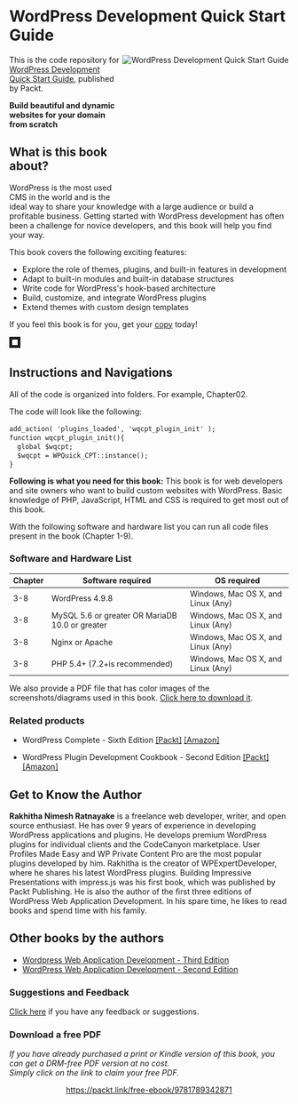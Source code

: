


# WordPress Development Quick Start Guide

<a href="https://www.packtpub.com/application-development/wordpress-development-quick-start-guide?utm_source=github&utm_medium=repository&utm_campaign=9781789342871"><img src="https://dz13w8afd47il.cloudfront.net/sites/default/files/imagecache/ppv4_main_book_cover/B11252_New_cover.png" alt="WordPress Development Quick Start Guide" height="256px" align="right"></a>

This is the code repository for [WordPress Development Quick Start Guide](https://www.packtpub.com/application-development/wordpress-development-quick-start-guide?utm_source=github&utm_medium=repository&utm_campaign=9781789342871), published by Packt.

**Build beautiful and dynamic websites for your domain from scratch**

## What is this book about?
WordPress is the most used CMS in the world and is the ideal way to share your knowledge with a large audience or build a profitable business. Getting started with WordPress development has often been a challenge for novice developers, and this book will help you find your way.

This book covers the following exciting features: 
* Explore the role of themes, plugins, and built-in features in development
* Adapt to built-in modules and built-in database structures
* Write code for WordPress's hook-based architecture
* Build, customize, and integrate WordPress plugins
* Extend themes with custom design templates

If you feel this book is for you, get your [copy](https://www.amazon.com/dp/1789342872) today!

<a href="https://www.packtpub.com/?utm_source=github&utm_medium=banner&utm_campaign=GitHubBanner"><img src="https://raw.githubusercontent.com/PacktPublishing/GitHub/master/GitHub.png" 
alt="https://www.packtpub.com/" border="5" /></a>


## Instructions and Navigations
All of the code is organized into folders. For example, Chapter02.

The code will look like the following:
```
add_action( 'plugins_loaded', 'wqcpt_plugin_init' );
function wqcpt_plugin_init(){
  global $wqcpt;
  $wqcpt = WPQuick_CPT::instance();
}
```

**Following is what you need for this book:**
This book is for web developers and site owners who want to build custom websites with WordPress. Basic knowledge of PHP, JavaScript, HTML and CSS is required to get most out of this book.

With the following software and hardware list you can run all code files present in the book (Chapter 1-9).

### Software and Hardware List

| Chapter  | Software required                                          | OS required                        |
| -------- | -----------------------------------------------------------|------------------------------------|
| 3-8      | WordPress 4.9.8                                            | Windows, Mac OS X, and Linux (Any) |
| 3-8      | MySQL 5.6 or greater OR MariaDB 10.0 or greater            | Windows, Mac OS X, and Linux (Any) |
| 3-8      | Nginx or Apache                                            | Windows, Mac OS X, and Linux (Any) |
| 3-8      | PHP 5.4+ (7.2+is recommended)                              | Windows, Mac OS X, and Linux (Any) |

We also provide a PDF file that has color images of the screenshots/diagrams used in this book. [Click here to download it](http://www.packtpub.com/sites/default/files/downloads/9781789342871_ColorImages.pdf).

### Related products
* WordPress Complete - Sixth Edition [[Packt]](https://www.packtpub.com/application-development/wordpress-complete-sixth-edition?utm_source=github&utm_medium=repository&utm_campaign=9781787285705) [[Amazon]](https://www.amazon.com/dp/1787285707)

* WordPress Plugin Development Cookbook - Second Edition [[Packt]](https://www.packtpub.com/web-development/wordpress-plugin-development-cookbook-second-edition?utm_source=github&utm_medium=repository&utm_campaign=9781788291187) [[Amazon]](https://www.amazon.com/dp/1788291182)

## Get to Know the Author
**Rakhitha Nimesh Ratnayake**
is a freelance web developer, writer, and open source enthusiast. He has over 9 years of experience in developing WordPress applications and plugins. He develops premium WordPress plugins for individual clients and the CodeCanyon marketplace. User Profiles Made Easy and WP Private Content Pro are the most popular plugins developed by him. Rakhitha is the creator of WPExpertDeveloper, where he shares his latest WordPress plugins. Building Impressive Presentations with impress.js was his first book, which was published by Packt Publishing. He is also the author of the first three editions of WordPress Web Application Development. In his spare time, he likes to read books and spend time with his family.

## Other books by the authors
* [Wordpress Web Application Development - Third Edition](https://www.packtpub.com/application-development/wordpress-web-application-development-third-edition?utm_source=github&utm_medium=repository&utm_campaign=9781787126800)
* [WordPress Web Application Development - Second Edition](https://www.packtpub.com/application-development/wordpress-web-application-development-second-edition?utm_source=github&utm_medium=repository&utm_campaign=9781782174394)

### Suggestions and Feedback
[Click here](https://docs.google.com/forms/d/e/1FAIpQLSdy7dATC6QmEL81FIUuymZ0Wy9vH1jHkvpY57OiMeKGqib_Ow/viewform) if you have any feedback or suggestions.


### Download a free PDF

 <i>If you have already purchased a print or Kindle version of this book, you can get a DRM-free PDF version at no cost.<br>Simply click on the link to claim your free PDF.</i>
<p align="center"> <a href="https://packt.link/free-ebook/9781789342871">https://packt.link/free-ebook/9781789342871 </a> </p>